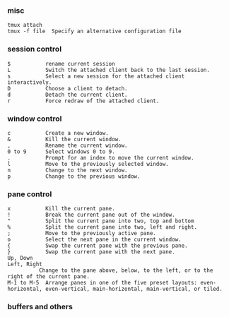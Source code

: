 ### misc

    tmux attach
    tmux -f file  Specify an alternative configuration file

### session control

    $           rename current session
    L           Switch the attached client back to the last session.
    s           Select a new session for the attached client interactively.
    D           Choose a client to detach.
    d           Detach the current client.
    r           Force redraw of the attached client.

### window control

    c           Create a new window.
    &           Kill the current window.
    ,           Rename the current window.
    0 to 9      Select windows 0 to 9.
    .           Prompt for an index to move the current window.
    l           Move to the previously selected window.
    n           Change to the next window.
    p           Change to the previous window.

### pane control 

    x           Kill the current pane.
    !           Break the current pane out of the window.
    "           Split the current pane into two, top and bottom
    %           Split the current pane into two, left and right.
    ;           Move to the previously active pane.
    o           Select the next pane in the current window.
    {           Swap the current pane with the previous pane.
    }           Swap the current pane with the next pane.
    Up, Down
    Left, Right
              Change to the pane above, below, to the left, or to the right of the current pane.
    M-1 to M-5  Arrange panes in one of the five preset layouts: even-horizontal, even-vertical, main-horizontal, main-vertical, or tiled.

### buffers and others 

